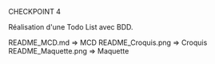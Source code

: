 CHECKPOINT 4

Réalisation d'une Todo List avec BDD.

README_MCD.md  =>  MCD
README_Croquis.png  =>  Croquis
README_Maquette.png  =>  Maquette
